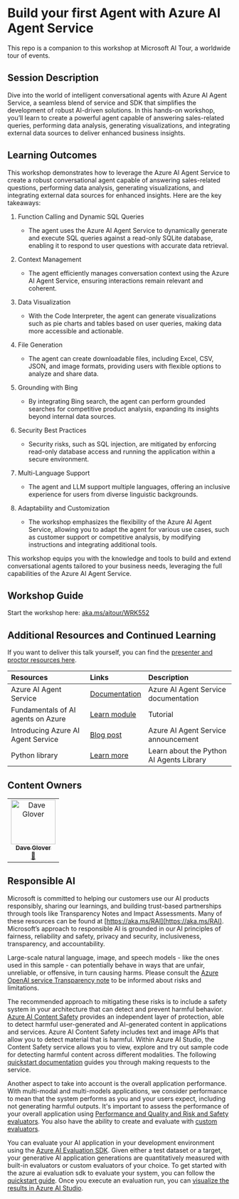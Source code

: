 # Build your first Agent with Azure AI Agent Service

<!-- [![Azure AI Community Discord](
https://dcbadge.vercel.app/api/server/ByRwuEEgH4)](https://discord.com/invite/ByRwuEEgH4?WT.mc_id=aiml-00001-leestott) -->

This repo is a companion to this workshop at Microsoft AI Tour, a worldwide tour of events.

<!-- > Learn more about Microsoft AI Tour on the official website. -->

<!-- ![Session cover image with a bright "AI" text in 3D over a blue and purple abstract background.](img/mulit-task-assistant-cover.png) -->

## Session Description

Dive into the world of intelligent conversational agents with Azure AI Agent Service, a seamless blend of service and SDK that simplifies the development of robust AI-driven solutions. In this hands-on workshop, you’ll learn to create a powerful agent capable of answering sales-related queries, performing data analysis, generating visualizations, and integrating external data sources to deliver enhanced business insights.

## Learning Outcomes

This workshop demonstrates how to leverage the Azure AI Agent Service to create a robust conversational agent capable of answering sales-related questions, performing data analysis, generating visualizations, and integrating external data sources for enhanced insights. Here are the key takeaways:

1. Function Calling and Dynamic SQL Queries

   - The agent uses the Azure AI Agent Service to dynamically generate and execute SQL queries against a read-only SQLite database, enabling it to respond to user questions with accurate data retrieval.

2. Context Management

   - The agent efficiently manages conversation context using the Azure AI Agent Service, ensuring interactions remain relevant and coherent.

3. Data Visualization

   - With the Code Interpreter, the agent can generate visualizations such as pie charts and tables based on user queries, making data more accessible and actionable.

4. File Generation

   - The agent can create downloadable files, including Excel, CSV, JSON, and image formats, providing users with flexible options to analyze and share data.

5. Grounding with Bing

   - By integrating Bing search, the agent can perform grounded searches for competitive product analysis, expanding its insights beyond internal data sources.

6. Security Best Practices

   - Security risks, such as SQL injection, are mitigated by enforcing read-only database access and running the application within a secure environment.

7. Multi-Language Support

   - The agent and LLM support multiple languages, offering an inclusive experience for users from diverse linguistic backgrounds.

8. Adaptability and Customization

   - The workshop emphasizes the flexibility of the Azure AI Agent Service, allowing you to adapt the agent for various use cases, such as customer support or competitive analysis, by modifying instructions and integrating additional tools.

This workshop equips you with the knowledge and tools to build and extend conversational agents tailored to your business needs, leveraging the full capabilities of the Azure AI Agent Service.

## Workshop Guide

Start the workshop here: [aka.ms/aitour/WRK552](https://aka.ms/aitour/WRK552)

## Additional Resources and Continued Learning

If you want to deliver this talk yourself, you can find the [presenter and proctor resources here](./session-delivery-resources/README.md).

| Resources          | Links                             | Description        |
|:-------------------|:----------------------------------|:-------------------|
| Azure AI Agent Service  | [Documentation](https://learn.microsoft.com/azure/ai-services/agents/) | Azure AI Agent Service documentation |
| Fundamentals of AI agents on Azure | [Learn module](https://learn.microsoft.com/en-us/training/modules/ai-agent-fundamentals/) | Tutorial |
| Introducing Azure AI Agent Service | [Blog post](https://techcommunity.microsoft.com/blog/azure-ai-services-blog/introducing-azure-ai-agent-service/4298357) | Azure AI Agent Service announcement |
| Python library | [Learn more](https://pypi.org/project/azure-ai-projects) | Learn about the Python AI Agents Library |

## Content Owners

<!-- ALL-CONTRIBUTORS-LIST:START - Do not remove or modify this section -->

<table>
<tr>
    <td align="center"><a href="http://learnanalytics.microsoft.com">
        <img src="https://github.com/gloveboxes.png" width="100px;" alt="Dave Glover"/><br />
        <sub><b>Dave Glover
</b></sub></a><br />
            <a href="https://github.com/gloveboxes" title="talk">📢</a>
    </td>
</tr>
</table>

<!-- ALL-CONTRIBUTORS-LIST:END -->

## Responsible AI

Microsoft is committed to helping our customers use our AI products responsibly, sharing our learnings, and building trust-based partnerships through tools like Transparency Notes and Impact Assessments. Many of these resources can be found at [https://aka.ms/RAI](https://aka.ms/RAI).
Microsoft’s approach to responsible AI is grounded in our AI principles of fairness, reliability and safety, privacy and security, inclusiveness, transparency, and accountability.

Large-scale natural language, image, and speech models - like the ones used in this sample - can potentially behave in ways that are unfair, unreliable, or offensive, in turn causing harms. Please consult the [Azure OpenAI service Transparency note](https://learn.microsoft.com/legal/cognitive-services/openai/transparency-note?tabs=text) to be informed about risks and limitations.

The recommended approach to mitigating these risks is to include a safety system in your architecture that can detect and prevent harmful behavior. [Azure AI Content Safety](https://learn.microsoft.com/azure/ai-services/content-safety/overview) provides an independent layer of protection, able to detect harmful user-generated and AI-generated content in applications and services. Azure AI Content Safety includes text and image APIs that allow you to detect material that is harmful. Within Azure AI Studio, the Content Safety service allows you to view, explore and try out sample code for detecting harmful content across different modalities. The following [quickstart documentation](https://learn.microsoft.com/azure/ai-services/content-safety/quickstart-text?tabs=visual-studio%2Clinux&pivots=programming-language-rest) guides you through making requests to the service.

Another aspect to take into account is the overall application performance. With multi-modal and multi-models applications, we consider performance to mean that the system performs as you and your users expect, including not generating harmful outputs. It's important to assess the performance of your overall application using [Performance and Quality and Risk and Safety evaluators](https://learn.microsoft.com/azure/ai-studio/concepts/evaluation-metrics-built-in). You also have the ability to create and evaluate with [custom evaluators](https://learn.microsoft.com/azure/ai-studio/how-to/develop/evaluate-sdk#custom-evaluators).

You can evaluate your AI application in your development environment using the [Azure AI Evaluation SDK](https://microsoft.github.io/promptflow/index.html). Given either a test dataset or a target, your generative AI application generations are quantitatively measured with built-in evaluators or custom evaluators of your choice. To get started with the azure ai evaluation sdk to evaluate your system, you can follow the [quickstart guide](https://learn.microsoft.com/azure/ai-studio/how-to/develop/flow-evaluate-sdk). Once you execute an evaluation run, you can [visualize the results in Azure AI Studio](https://learn.microsoft.com/azure/ai-studio/how-to/evaluate-flow-results).
